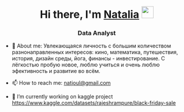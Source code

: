 <h1 align="center">Hi there, I'm <a href="https://www.linkedin.com/in/natalia-zhulina-9657261b9/?locale=fr_FR" target="_blank">Natalia</a> 
<img src="https://github.com/blackcater/blackcater/raw/main/images/Hi.gif" height="32"/></h1>
<h3 align="center">Data Analyst</h3>



 - 💬 About me:  Увлекающаяся личность с большим количеством разнонаправленных интересов: кино, математика, путешествия, история, дизайн среды, йога, финансы - инвестирование. С лёгкостью пробую новое, люблю учиться и очень люблю эфективность и развитие во всём. 
 
 - 📫 How to reach me: natjoul@gmail.com 
 
 - 🔭 I’m currently working on kaggle project https://www.kaggle.com/datasets/rajeshrampure/black-friday-sale
<!--
**NataliaZhulina/NataliaZhulina** is a ✨ _special_ ✨ repository because its `README.md` (this file) appears on your GitHub profile.

Here are some ideas to get you started:

- 🔭 I’m currently working on ...
- 🌱 I’m currently learning ...
- 👯 I’m looking to collaborate on ...
- 🤔 I’m looking for help with ...
- 💬 Ask me about ...
- 📫 How to reach me: ...
- 😄 Pronouns: ...
- ⚡ Fun fact: ...
-->
